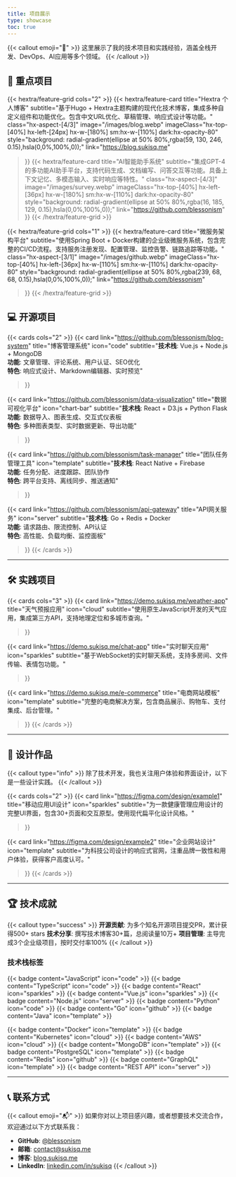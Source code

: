 ```yaml
---
title: 项目展示
type: showcase
toc: true
---
```


{{< callout emoji="🚀" >}}
这里展示了我的技术项目和实践经验，涵盖全栈开发、DevOps、AI应用等多个领域。
{{< /callout >}}

## 🎯 重点项目

{{< hextra/feature-grid cols="2" >}}
  {{< hextra/feature-card
    title="Hextra 个人博客"
    subtitle="基于Hugo + Hextra主题构建的现代化技术博客，集成多种自定义组件和功能优化。包含中文URL优化、草稿管理、响应式设计等功能。"
    class="hx-aspect-[4/3]"
    image="/images/blog.webp"
    imageClass="hx-top-[40%] hx-left-[24px] hx-w-[180%] sm:hx-w-[110%] dark:hx-opacity-80"
    style="background: radial-gradient(ellipse at 50% 80%,rgba(59, 130, 246, 0.15),hsla(0,0%,100%,0));"
    link="https://blog.sukisq.me"
  >}}
  {{< hextra/feature-card
    title="AI智能助手系统"
    subtitle="集成GPT-4的多功能AI助手平台，支持代码生成、文档编写、问答交互等功能。具备上下文记忆、多模态输入、实时响应等特性。"
    class="hx-aspect-[4/3]"
    image="/images/survey.webp"
    imageClass="hx-top-[40%] hx-left-[36px] hx-w-[180%] sm:hx-w-[110%] dark:hx-opacity-80"
    style="background: radial-gradient(ellipse at 50% 80%,rgba(16, 185, 129, 0.15),hsla(0,0%,100%,0));"
    link="https://github.com/blessonism"
  >}}
{{< /hextra/feature-grid >}}

{{< hextra/feature-grid cols="1" >}}
  {{< hextra/feature-card
    title="微服务架构平台"
    subtitle="使用Spring Boot + Docker构建的企业级微服务系统，包含完整的CI/CD流程。支持服务注册发现、配置管理、监控告警、链路追踪等功能。"
    class="hx-aspect-[3/1]"
    image="/images/github.webp"
    imageClass="hx-top-[40%] hx-left-[36px] hx-w-[110%] sm:hx-w-[110%] dark:hx-opacity-80"
    style="background: radial-gradient(ellipse at 50% 80%,rgba(239, 68, 68, 0.15),hsla(0,0%,100%,0));"
    link="https://github.com/blessonism"
  >}}
{{< /hextra/feature-grid >}}


## 💻 开源项目

{{< cards cols="2" >}}
  {{< card
    link="https://github.com/blessonism/blog-system"
    title="博客管理系统"
    icon="code"
    subtitle="**技术栈**: Vue.js + Node.js + MongoDB<br>**功能**: 文章管理、评论系统、用户认证、SEO优化<br>**特色**: 响应式设计、Markdown编辑器、实时预览"
  >}}

  {{< card
    link="https://github.com/blessonism/data-visualization"
    title="数据可视化平台"
    icon="chart-bar"
    subtitle="**技术栈**: React + D3.js + Python Flask<br>**功能**: 数据导入、图表生成、交互式仪表板<br>**特色**: 多种图表类型、实时数据更新、导出功能"
  >}}

  {{< card
    link="https://github.com/blessonism/task-manager"
    title="团队任务管理工具"
    icon="template"
    subtitle="**技术栈**: React Native + Firebase<br>**功能**: 任务分配、进度跟踪、团队协作<br>**特色**: 跨平台支持、离线同步、推送通知"
  >}}

  {{< card
    link="https://github.com/blessonism/api-gateway"
    title="API网关服务"
    icon="server"
    subtitle="**技术栈**: Go + Redis + Docker<br>**功能**: 请求路由、限流控制、API认证<br>**特色**: 高性能、负载均衡、监控面板"
  >}}
{{< /cards >}}

---

## 🛠️ 实践项目

{{< cards cols="3" >}}
  {{< card
    link="https://demo.sukisq.me/weather-app"
    title="天气预报应用"
    icon="cloud"
    subtitle="使用原生JavaScript开发的天气应用，集成第三方API，支持地理定位和多城市查询。"
  >}}

  {{< card
    link="https://demo.sukisq.me/chat-app"
    title="实时聊天应用"
    icon="sparkles"
    subtitle="基于WebSocket的实时聊天系统，支持多房间、文件传输、表情包功能。"
  >}}

  {{< card
    link="https://demo.sukisq.me/e-commerce"
    title="电商网站模板"
    icon="template"
    subtitle="完整的电商解决方案，包含商品展示、购物车、支付集成、后台管理。"
  >}}
{{< /cards >}}

---

## 🎨 设计作品

{{< callout type="info" >}}
除了技术开发，我也关注用户体验和界面设计，以下是一些设计实践。
{{< /callout >}}

{{< cards cols="2" >}}
  {{< card
    link="https://figma.com/design/example1"
    title="移动应用UI设计"
    icon="sparkles"
    subtitle="为一款健康管理应用设计的完整UI界面，包含30+页面和交互原型。使用现代扁平化设计风格。"
  >}}

  {{< card
    link="https://figma.com/design/example2"
    title="企业网站设计"
    icon="template"
    subtitle="为科技公司设计的响应式官网，注重品牌一致性和用户体验，获得客户高度认可。"
  >}}
{{< /cards >}}

---

## 🏆 技术成就

{{< callout type="success" >}}
**开源贡献**: 为多个知名开源项目提交PR，累计获得500+ stars
**技术分享**: 撰写技术博客30+篇，总阅读量10万+
**项目管理**: 主导完成3个企业级项目，按时交付率100%
{{< /callout >}}

### 技术栈标签

{{< badge content="JavaScript" icon="code" >}}
{{< badge content="TypeScript" icon="code" >}}
{{< badge content="React" icon="sparkles" >}}
{{< badge content="Vue.js" icon="sparkles" >}}
{{< badge content="Node.js" icon="server" >}}
{{< badge content="Python" icon="code" >}}
{{< badge content="Go" icon="github" >}}
{{< badge content="Java" icon="template" >}}

{{< badge content="Docker" icon="template" >}}
{{< badge content="Kubernetes" icon="cloud" >}}
{{< badge content="AWS" icon="cloud" >}}
{{< badge content="MongoDB" icon="template" >}}
{{< badge content="PostgreSQL" icon="template" >}}
{{< badge content="Redis" icon="github" >}}
{{< badge content="GraphQL" icon="template" >}}
{{< badge content="REST API" icon="server" >}}

---

## 📞 联系方式

{{< callout emoji="📬" >}}
如果你对以上项目感兴趣，或者想要技术交流合作，欢迎通过以下方式联系我：

- **GitHub**: [@blessonism](https://github.com/blessonism)
- **邮箱**: contact@sukisq.me
- **博客**: [blog.sukisq.me](https://blog.sukisq.me)
- **LinkedIn**: [linkedin.com/in/sukisq](https://linkedin.com/in/sukisq)
{{< /callout >}}
